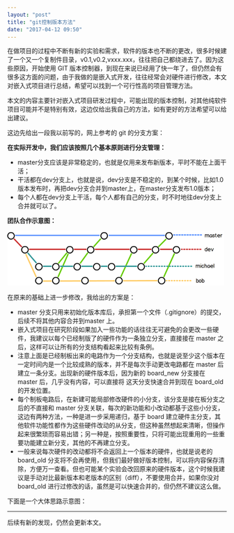 ```yaml
---
layout: "post"
title: "git控制版本方法"
date: "2017-04-12 09:50"
---
```


在做项目的过程中不断有新的实验和需求，软件的版本也不断的更改，很多时候建了一个又一个复制件目录，v0.1,v0.2,vxxx.xxx，往往把自己都绕进去了。因为这些原因，开始使用 GIT 版本控制器，到现在来说已经用了快一年了，但仍然会有很多这方面的问题，由于我做的是嵌入式开发，往往经常会对硬件进行修改，本文对嵌入式项目进行总结，希望可以找到一个可行性高的项目管理方法。

本文的内容主要针对嵌入式项目研发过程中，可能出现的版本控制，对其他纯软件项目可能并不是特别有效，这边仅给出我自己的方法，如有更好的方法希望可以给出建议。

这边先给出一段我以前写的，网上参考的 git 的分支方案：

**在实际开发中，我们应该按照几个基本原则进行分支管理：**
- master分支应该是非常稳定的，也就是仅用来发布新版本，平时不能在上面干活；
- 干活都在dev分支上，也就是说，dev分支是不稳定的，到某个时候，比如1.0版本发布时，再把dev分支合并到master上，在master分支发布1.0版本；
- 每个人都在dev分支上干活，每个人都有自己的分支，时不时地往dev分支上合并就可以了。

**团队合作示意图：**

![](https://raw.githubusercontent.com/noparkinghere/noparkinghere.github.io/master/img/2016-07-11-git%E5%B8%B8%E7%94%A8%E6%8C%87%E4%BB%A4%E8%AF%A6%E8%A7%A3/0.png)

<!-- more -->

在原来的基础上进一步修改，我给出的方案是： 
- master 分支只用来初始化版本库后，承担第一个文件（.gitignore）的提交，后续不将其他内容合并到master 上。
- 嵌入式项目在研究阶段如果加入一些功能的话往往无可避免的会更改一些硬件，我建议以每个已经制版了的硬件作为一条独立分支，直接接在 master 之后，这样可以让所有的分支结构看起来比较有条例。
- 注意上面是已经制板出来的电路作为一个分支结构，也就是说至少这个版本在一定时间内是一个比较成熟的版本，并不是每次手动更改电路都在 master 后建立一条分支。出现新的硬件版本后，因为新的 board_new 分支接在 master 后，几乎没有内容，可以直接将 这天分支快速合并到现在 board_old 的开发位置。
- 每个制板电路后，在新建可能局部修改硬件的小分支，该分支是接在板分支之后的不直接和 master 分支关联，每次的新功能和小改动都基于这些小分支，这边有两种方法，一种是进一步采用递归，基于 board 建立硬件主分支，其他软件功能性都作为这些硬件改动的从分支，但这种虽然想起来清晰，但操作起来很繁琐而容易出错；另一种是，按照重要性，只将可能出现重用的一些重要功能建立新分支，其他的不再建立分支。
- 一般来说每次硬件的改动都将不会返回上一个版本的硬件，也就是说老的 board_old 分支将不会再使用，但我们最好做好版本控制，可以将内容保存清除，方便万一查看。但也可能某个实验会改回原来的硬件版本，这个时候我建议是手动对比最新版本和老版本的区别（diff），不要使用合并，如果你没对 board_old 进行过修改的话，虽然是可以快速合并的，但仍然不建议这么做。

下面是一个大体思路示意图：


***

后续有新的发现，仍然会更新本文。
